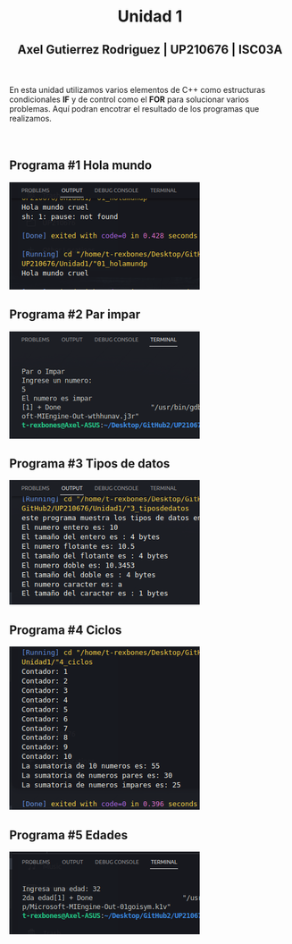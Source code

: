 # <center>Unidad 1</center>
## <center> Axel Gutierrez Rodriguez  |  UP210676 | ISC03A </center>
<br><br>
En esta unidad utilizamos varios elementos de C++ como estructuras condicionales **IF** y de control como el **FOR** para solucionar varios problemas.
Aquí podran encotrar el resultado de los programas que realizamos.   
<br>  <br>
## Programa #1 **Hola mundo**
![My Image](Imagenes/screenshot1.png)
## Programa #2 **Par impar**
![My Image](Imagenes/screenshot2.png)
<br>
## Programa #3 **Tipos de datos**
![My Image](Imagenes/screenshot3.png)
## Programa #4 **Ciclos**
![My Image](Imagenes/screenshot4.png)
## Programa #5 **Edades**
![My Image](Imagenes/screnshot5.png)

